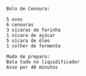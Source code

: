
	Bolo de Cenoura:

	5 ovos
	6 cenouras
	3 xícaras de farinha
	1 xícara de açúcar
	5 xícara de óleo
	1 colher de fermento

	Modo de preparo:
	Bata tudo no liquidificador
	Asse por 40 minutos	
